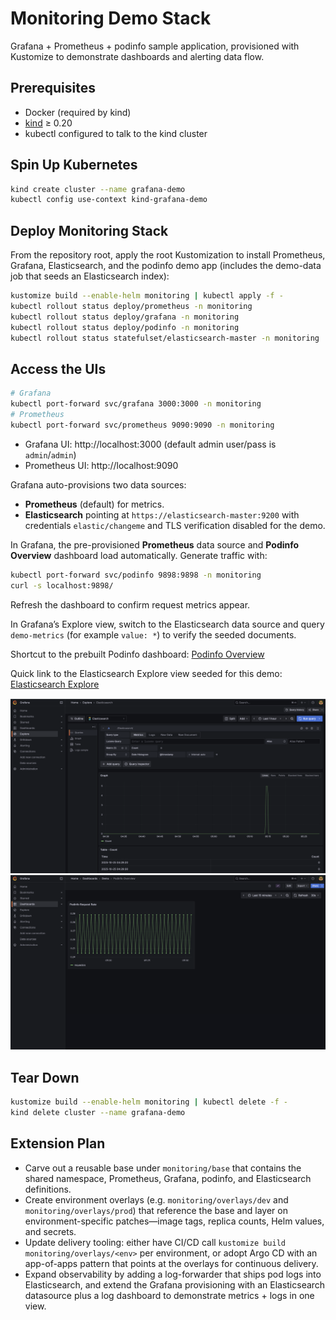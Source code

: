 # Monitoring Demo Stack

Grafana + Prometheus + podinfo sample application, provisioned with Kustomize to demonstrate dashboards and alerting data flow.

## Prerequisites
- Docker (required by kind)
- [kind](https://kind.sigs.k8s.io/) ≥ 0.20
- kubectl configured to talk to the kind cluster

## Spin Up Kubernetes
```bash
kind create cluster --name grafana-demo
kubectl config use-context kind-grafana-demo
```

## Deploy Monitoring Stack
From the repository root, apply the root Kustomization to install Prometheus, Grafana, Elasticsearch, and the podinfo demo app (includes the demo-data job that seeds an Elasticsearch index):
```bash
kustomize build --enable-helm monitoring | kubectl apply -f -
kubectl rollout status deploy/prometheus -n monitoring
kubectl rollout status deploy/grafana -n monitoring
kubectl rollout status deploy/podinfo -n monitoring
kubectl rollout status statefulset/elasticsearch-master -n monitoring
```

## Access the UIs
```bash
# Grafana
kubectl port-forward svc/grafana 3000:3000 -n monitoring
# Prometheus
kubectl port-forward svc/prometheus 9090:9090 -n monitoring
```
- Grafana UI: http://localhost:3000 (default admin user/pass is `admin`/`admin`)
- Prometheus UI: http://localhost:9090

Grafana auto-provisions two data sources:
- **Prometheus** (default) for metrics.
- **Elasticsearch** pointing at `https://elasticsearch-master:9200` with credentials `elastic/changeme` and TLS verification disabled for the demo.

In Grafana, the pre-provisioned **Prometheus** data source and **Podinfo Overview** dashboard load automatically. Generate traffic with:
```bash
kubectl port-forward svc/podinfo 9898:9898 -n monitoring 
curl -s localhost:9898/ 
```
Refresh the dashboard to confirm request metrics appear.

In Grafana’s Explore view, switch to the Elasticsearch data source and query `demo-metrics` (for example `value: *`) to verify the seeded documents.

Shortcut to the prebuilt Podinfo dashboard: [Podinfo Overview](http://localhost:3000/d/podinfo-demo/podinfo-overview?orgId=1&from=now-15m&to=now&timezone=browser&refresh=30s)

Quick link to the Elasticsearch Explore view seeded for this demo: [Elasticsearch Explore](http://localhost:3000/explore?schemaVersion=1&panes=%7B%22x68%22%3A%7B%22datasource%22%3A%22elasticsearch%22%2C%22queries%22%3A%5B%7B%22refId%22%3A%22A%22%2C%22datasource%22%3A%7B%22type%22%3A%22elasticsearch%22%2C%22uid%22%3A%22elasticsearch%22%7D%2C%22query%22%3A%22%22%2C%22alias%22%3A%22%22%2C%22metrics%22%3A%5B%7B%22type%22%3A%22count%22%2C%22id%22%3A%221%22%7D%5D%2C%22bucketAggs%22%3A%5B%7B%22type%22%3A%22date_histogram%22%2C%22id%22%3A%222%22%2C%22settings%22%3A%7B%22interval%22%3A%22auto%22%7D%2C%22field%22%3A%22%40timestamp%22%7D%5D%2C%22timeField%22%3A%22%40timestamp%22%7D%5D%2C%22range%22%3A%7B%22from%22%3A%22now-1h%22%2C%22to%22%3A%22now%22%7D%2C%22compact%22%3Afalse%7D%7D&orgId=1)

![Grafana Explore with Elasticsearch](elasticserarch-grafana.png)
![Grafana Podinfo Dashboard](prom.png)

## Tear Down
```bash
kustomize build --enable-helm monitoring | kubectl delete -f -
kind delete cluster --name grafana-demo
```

## Extension Plan
- Carve out a reusable base under `monitoring/base` that contains the shared namespace, Prometheus, Grafana, podinfo, and Elasticsearch definitions.
- Create environment overlays (e.g. `monitoring/overlays/dev` and `monitoring/overlays/prod`) that reference the base and layer on environment-specific patches—image tags, replica counts, Helm values, and secrets.
- Update delivery tooling: either have CI/CD call `kustomize build monitoring/overlays/<env>` per environment, or adopt Argo CD with an app-of-apps pattern that points at the overlays for continuous delivery.
- Expand observability by adding a log-forwarder that ships pod logs into Elasticsearch, and extend the Grafana provisioning with an Elasticsearch datasource plus a log dashboard to demonstrate metrics + logs in one view.
